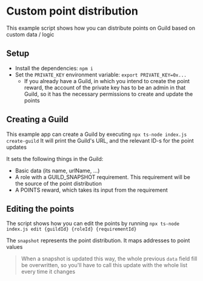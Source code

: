 # Custom point distribution

This example script shows how you can distribute points on Guild based on custom data / logic

## Setup

- Install the dependencies: `npm i`
- Set the `PRIVATE_KEY` environment variable: `export PRIVATE_KEY=0x...`
  - If you already have a Guild, in which you intend to create the point reward, the account of the private key has to be an admin in that Guild, so it has the necessary permissions to create and update the points

## Creating a Guild

This example app can create a Guild by executing `npx ts-node index.js create-guild`
It will print the Guild's URL, and the relevant ID-s for the point updates

It sets the following things in the Guild:

- Basic data (its name, urlName, ...)
- A role with a GUILD_SNAPSHOT requirement. This requirement will be the source of the point distribution
- A POINTS reward, which takes its input from the requirement

## Editing the points

The script shows how you can edit the points by running `npx ts-node index.js edit {guildId} {roleId} {requirementId}`

The `snapshot` represents the point distribution. It maps addresses to point values

> When a snapshot is updated this way, the whole previous `data` field fill be overwritten, so you'll have to call this update with the whole list every time it changes
